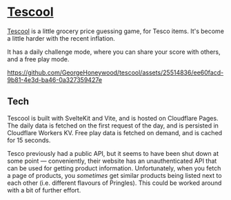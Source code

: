 # [Tescool](https://tescool.pages.dev)

[Tescool](https://tescool.pages.dev) is a little grocery price guessing game, for Tesco items. It's become a little harder with the recent inflation.

It has a daily challenge mode, where you can share your score with others, and a free play mode.

https://github.com/GeorgeHoneywood/tescool/assets/25514836/ee60facd-9b81-4e3d-ba46-0a327359427e

## Tech

Tescool is built with SvelteKit and Vite, and is hosted on Cloudflare Pages. The daily data is fetched on the first request of the day, and is persisted in Cloudflare Workers KV. Free play data is fetched on demand, and is cached for 15 seconds. 

Tesco previously had a public API, but it seems to have been shut down at some point — conveniently, their website has an unauthenticated API that can be used for getting product information. Unfortunately, when you fetch a page of products, you _sometimes_ get similar products being listed next to each other (i.e. different flavours of Pringles). This could be worked around with a bit of further effort.

